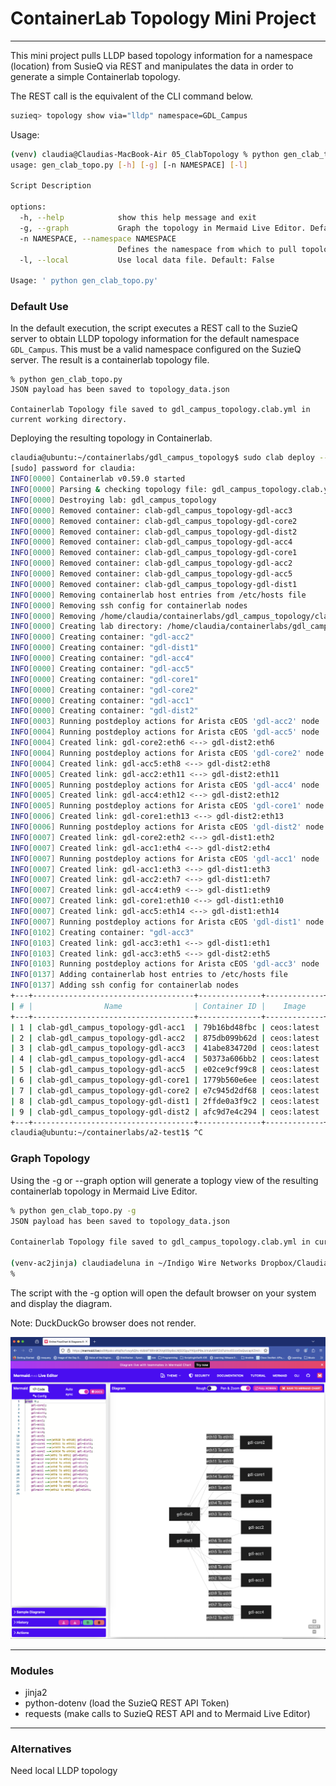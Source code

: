 # ContainerLab Topology Mini Project


---
This mini project pulls LLDP based topology information for a namespace (location) from SusieQ via REST and manipulates the data in order to generate a simple Containerlab topology.

The REST call is the equivalent of the CLI command below.

```bash
suzieq> topology show via="lldp" namespace=GDL_Campus
```

Usage:

```bash
(venv) claudia@Claudias-MacBook-Air 05_ClabTopology % python gen_clab_topo.py -h
usage: gen_clab_topo.py [-h] [-g] [-n NAMESPACE] [-l]

Script Description

options:
  -h, --help            show this help message and exit
  -g, --graph           Graph the topology in Mermaid Live Editor. Default: False (do not graph)
  -n NAMESPACE, --namespace NAMESPACE
                        Defines the namespace from which to pull topology data from SuzieQ. Default: 'GDL_Campus'
  -l, --local           Use local data file. Default: False

Usage: ' python gen_clab_topo.py'


```



### Default Use

In the default execution, the script executes a REST call to the SuzieQ server to obtain LLDP topology information for the default namespace `GDL_Campus`.  This must be a valid namespace configured on the SuzieQ server.  The result is a containerlab topology file.  

```% python gen_clab_topo.py   
% python gen_clab_topo.py   
JSON payload has been saved to topology_data.json

Containerlab Topology file saved to gdl_campus_topology.clab.yml in current working directory.
```

Deploying the resulting topology in Containerlab.

```bash
claudia@ubuntu:~/containerlabs/gdl_campus_topology$ sudo clab deploy --reconfigure
[sudo] password for claudia:
INFO[0000] Containerlab v0.59.0 started
INFO[0000] Parsing & checking topology file: gdl_campus_topology.clab.yml
INFO[0000] Destroying lab: gdl_campus_topology
INFO[0000] Removed container: clab-gdl_campus_topology-gdl-acc3
INFO[0000] Removed container: clab-gdl_campus_topology-gdl-core2
INFO[0000] Removed container: clab-gdl_campus_topology-gdl-dist2
INFO[0000] Removed container: clab-gdl_campus_topology-gdl-acc4
INFO[0000] Removed container: clab-gdl_campus_topology-gdl-core1
INFO[0000] Removed container: clab-gdl_campus_topology-gdl-acc2
INFO[0000] Removed container: clab-gdl_campus_topology-gdl-acc5
INFO[0000] Removed container: clab-gdl_campus_topology-gdl-dist1
INFO[0000] Removing containerlab host entries from /etc/hosts file
INFO[0000] Removing ssh config for containerlab nodes
INFO[0000] Removing /home/claudia/containerlabs/gdl_campus_topology/clab-gdl_campus_topology directory...
INFO[0000] Creating lab directory: /home/claudia/containerlabs/gdl_campus_topology/clab-gdl_campus_topology
INFO[0000] Creating container: "gdl-acc2"
INFO[0000] Creating container: "gdl-dist1"
INFO[0000] Creating container: "gdl-acc4"
INFO[0000] Creating container: "gdl-acc5"
INFO[0000] Creating container: "gdl-core1"
INFO[0000] Creating container: "gdl-core2"
INFO[0000] Creating container: "gdl-acc1"
INFO[0000] Creating container: "gdl-dist2"
INFO[0003] Running postdeploy actions for Arista cEOS 'gdl-acc2' node
INFO[0004] Running postdeploy actions for Arista cEOS 'gdl-acc5' node
INFO[0004] Created link: gdl-core2:eth6 <--> gdl-dist2:eth6
INFO[0004] Running postdeploy actions for Arista cEOS 'gdl-core2' node
INFO[0004] Created link: gdl-acc5:eth8 <--> gdl-dist2:eth8
INFO[0005] Created link: gdl-acc2:eth11 <--> gdl-dist2:eth11
INFO[0005] Running postdeploy actions for Arista cEOS 'gdl-acc4' node
INFO[0005] Created link: gdl-acc4:eth12 <--> gdl-dist2:eth12
INFO[0005] Running postdeploy actions for Arista cEOS 'gdl-core1' node
INFO[0006] Created link: gdl-core1:eth13 <--> gdl-dist2:eth13
INFO[0006] Running postdeploy actions for Arista cEOS 'gdl-dist2' node
INFO[0007] Created link: gdl-core2:eth2 <--> gdl-dist1:eth2
INFO[0007] Created link: gdl-acc1:eth4 <--> gdl-dist2:eth4
INFO[0007] Running postdeploy actions for Arista cEOS 'gdl-acc1' node
INFO[0007] Created link: gdl-acc1:eth3 <--> gdl-dist1:eth3
INFO[0007] Created link: gdl-acc2:eth7 <--> gdl-dist1:eth7
INFO[0007] Created link: gdl-acc4:eth9 <--> gdl-dist1:eth9
INFO[0007] Created link: gdl-core1:eth10 <--> gdl-dist1:eth10
INFO[0007] Created link: gdl-acc5:eth14 <--> gdl-dist1:eth14
INFO[0007] Running postdeploy actions for Arista cEOS 'gdl-dist1' node
INFO[0102] Creating container: "gdl-acc3"
INFO[0103] Created link: gdl-acc3:eth1 <--> gdl-dist1:eth1
INFO[0103] Created link: gdl-acc3:eth5 <--> gdl-dist2:eth5
INFO[0103] Running postdeploy actions for Arista cEOS 'gdl-acc3' node
INFO[0137] Adding containerlab host entries to /etc/hosts file
INFO[0137] Adding ssh config for containerlab nodes
+---+------------------------------------+--------------+-------------+------+---------+-----------------+----------------------+
| # |                Name                | Container ID |    Image    | Kind |  State  |  IPv4 Address   |     IPv6 Address     |
+---+------------------------------------+--------------+-------------+------+---------+-----------------+----------------------+
| 1 | clab-gdl_campus_topology-gdl-acc1  | 79b16bd48fbc | ceos:latest | ceos | running | 172.20.20.13/24 | 2001:172:20:20::d/64 |
| 2 | clab-gdl_campus_topology-gdl-acc2  | 875db099b62d | ceos:latest | ceos | running | 172.20.20.8/24  | 2001:172:20:20::8/64 |
| 3 | clab-gdl_campus_topology-gdl-acc3  | 41abe834720d | ceos:latest | ceos | running | 172.20.20.15/24 | 2001:172:20:20::f/64 |
| 4 | clab-gdl_campus_topology-gdl-acc4  | 50373a606bb2 | ceos:latest | ceos | running | 172.20.20.11/24 | 2001:172:20:20::b/64 |
| 5 | clab-gdl_campus_topology-gdl-acc5  | e02ce9cf99c8 | ceos:latest | ceos | running | 172.20.20.10/24 | 2001:172:20:20::a/64 |
| 6 | clab-gdl_campus_topology-gdl-core1 | 1779b560e6ee | ceos:latest | ceos | running | 172.20.20.12/24 | 2001:172:20:20::c/64 |
| 7 | clab-gdl_campus_topology-gdl-core2 | e7c945d2df68 | ceos:latest | ceos | running | 172.20.20.9/24  | 2001:172:20:20::9/64 |
| 8 | clab-gdl_campus_topology-gdl-dist1 | 2ffde0a3f9c2 | ceos:latest | ceos | running | 172.20.20.14/24 | 2001:172:20:20::e/64 |
| 9 | clab-gdl_campus_topology-gdl-dist2 | afc9d7e4c294 | ceos:latest | ceos | running | 172.20.20.7/24  | 2001:172:20:20::7/64 |
+---+------------------------------------+--------------+-------------+------+---------+-----------------+----------------------+
claudia@ubuntu:~/containerlabs/a2-test1$ ^C
```



### Graph Topology

Using the -g or --graph option will generate a toplogy view of the resulting containerlab topology in Mermaid Live Editor.

```bash
% python gen_clab_topo.py -g
JSON payload has been saved to topology_data.json

Containerlab Topology file saved to gdl_campus_topology.clab.yml in current working directory.

(venv-ac2jinja) claudiadeluna in ~/Indigo Wire Networks Dropbox/Claudia de Luna/scripts/python/2024/ac2_templating_workshop/05_ClabTopology on main
% 
```

The script with the -g option will open the default browser on your system and display the diagram.

Note:  DuckDuckGo browser does not render.

![mermaid](images/mermaid.png)



---

### Modules

- jinja2
- python-dotenv (load the SuzieQ REST API Token)
- requests (make calls to SuzieQ REST API and to Mermaid Live Editor)



---

### Alternatives

Need local LLDP topology